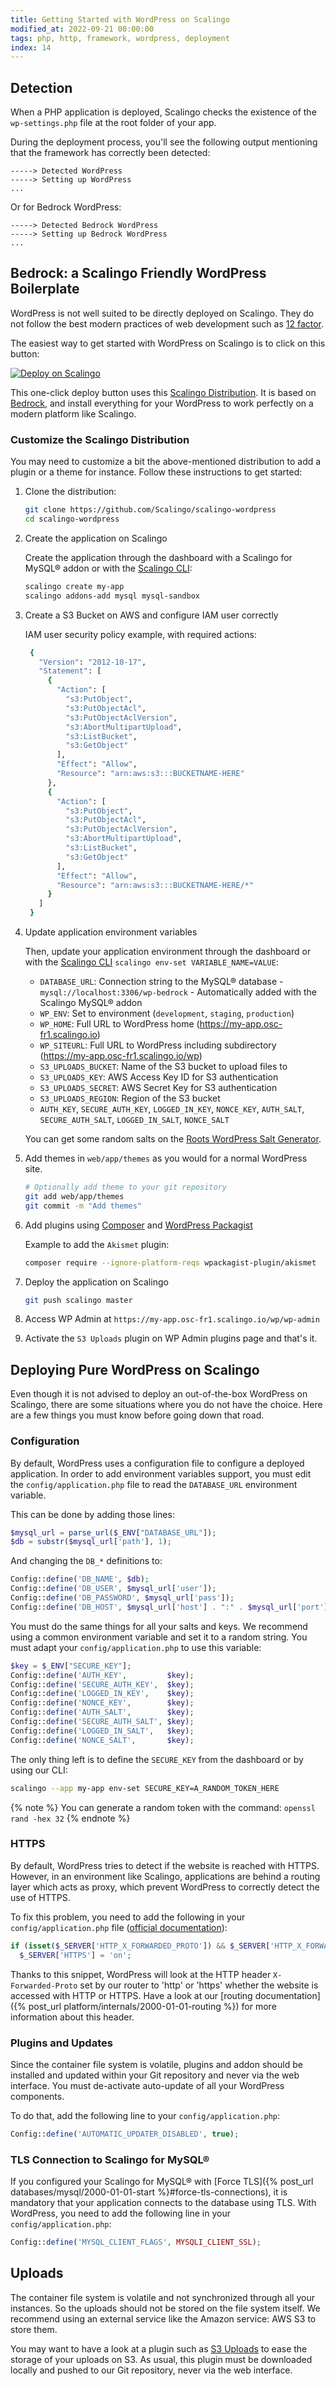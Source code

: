 ```yaml
---
title: Getting Started with WordPress on Scalingo
modified_at: 2022-09-21 00:00:00
tags: php, http, framework, wordpress, deployment
index: 14
---
```


## Detection

When a PHP application is deployed, Scalingo checks the existence of
the `wp-settings.php` file at the root folder of your app.

During the deployment process, you'll see the following output
mentioning that the framework has correctly been detected:

```text
-----> Detected WordPress
-----> Setting up WordPress
...
```

Or for Bedrock WordPress:

```text
-----> Detected Bedrock WordPress
-----> Setting up Bedrock WordPress
...
```

## Bedrock: a Scalingo Friendly WordPress Boilerplate

WordPress is not well suited to be directly deployed on Scalingo. They do not follow the best modern practices
of web development such as [12 factor](https://12factor.net/).

The easiest way to get started with WordPress on Scalingo is to click on this button:

[![Deploy on
Scalingo](https://cdn.scalingo.com/deploy/button.svg)](https://my.osc-fr1.scalingo.com/deploy?source=https://github.com/Scalingo/scalingo-wordpress)

This one-click deploy button uses this [Scalingo Distribution](https://github.com/Scalingo/scalingo-wordpress).
It is based on [Bedrock](https://roots.io/bedrock/), and install everything for your WordPress
to work perfectly on a modern platform like Scalingo.

### Customize the Scalingo Distribution

You may need to customize a bit the above-mentioned distribution to add a plugin or a theme for instance.
Follow these instructions to get started:

1. Clone the distribution:

   ```bash
   git clone https://github.com/Scalingo/scalingo-wordpress
   cd scalingo-wordpress
   ```

2. Create the application on Scalingo

   Create the application through the dashboard with a Scalingo for MySQL® addon or with the [Scalingo CLI](http://cli.scalingo.com):

   ```bash
   scalingo create my-app
   scalingo addons-add mysql mysql-sandbox
   ```

3. Create a S3 Bucket on AWS and configure IAM user correctly

   IAM user security policy example, with required actions:

   ```bash
    {
      "Version": "2012-10-17",
      "Statement": [
        {
          "Action": [
            "s3:PutObject",
            "s3:PutObjectAcl",
            "s3:PutObjectAclVersion",
            "s3:AbortMultipartUpload",
            "s3:ListBucket",
            "s3:GetObject"
          ],
          "Effect": "Allow",
          "Resource": "arn:aws:s3:::BUCKETNAME-HERE"
        },
        {
          "Action": [
            "s3:PutObject",
            "s3:PutObjectAcl",
            "s3:PutObjectAclVersion",
            "s3:AbortMultipartUpload",
            "s3:ListBucket",
            "s3:GetObject"
          ],
          "Effect": "Allow",
          "Resource": "arn:aws:s3:::BUCKETNAME-HERE/*"
        }
      ]
    }
   ```

4. Update application environment variables

   Then, update your application environment through the dashboard or with the
   [Scalingo CLI](http://cli.scalingo.com) `scalingo env-set VARIABLE_NAME=VALUE`:

   * `DATABASE_URL`: Connection string to the MySQL® database - `mysql://localhost:3306/wp-bedrock` - Automatically added with the Scalingo MySQL® addon
   * `WP_ENV`: Set to environment (`development`, `staging`, `production`)
   * `WP_HOME`: Full URL to WordPress home (https://my-app.osc-fr1.scalingo.io)
   * `WP_SITEURL`: Full URL to WordPress including subdirectory (https://my-app.osc-fr1.scalingo.io/wp)
   * `S3_UPLOADS_BUCKET`: Name of the S3 bucket to upload files to
   * `S3_UPLOADS_KEY`: AWS Access Key ID for S3 authentication
   * `S3_UPLOADS_SECRET`: AWS Secret Key for S3 authentication
   * `S3_UPLOADS_REGION`: Region of the S3 bucket
   * `AUTH_KEY`, `SECURE_AUTH_KEY`, `LOGGED_IN_KEY`, `NONCE_KEY`, `AUTH_SALT`, `SECURE_AUTH_SALT`, `LOGGED_IN_SALT`, `NONCE_SALT`

   You can get some random salts on the [Roots WordPress Salt Generator](https://roots.io/salts.html).

5. Add themes in `web/app/themes` as you would for a normal WordPress site.

   ```bash
   # Optionally add theme to your git repository
   git add web/app/themes
   git commit -m "Add themes"
   ```

6. Add plugins using [Composer](https://getcomposer.org/) and [WordPress Packagist](https://wpackagist.org/search?q=&type=plugin&search=)

   Example to add the `Akismet` plugin:

   ```bash
   composer require --ignore-platform-reqs wpackagist-plugin/akismet
   ```

7. Deploy the application on Scalingo

   ```bash
   git push scalingo master
   ```

8. Access WP Admin at `https://my-app.osc-fr1.scalingo.io/wp/wp-admin`

9. Activate the `S3 Uploads` plugin on WP Admin plugins page and that's it.

## Deploying Pure WordPress on Scalingo

Even though it is not advised to deploy an out-of-the-box WordPress on Scalingo, there are some
situations where you do not have the choice. Here are a few things you must know before going down
that road.

### Configuration

By default, WordPress uses a configuration file to configure a deployed
application. In order to add environment variables support, you must edit the
`config/application.php` file to read the `DATABASE_URL` environment variable.

This can be done by adding those lines:

```php
$mysql_url = parse_url($_ENV["DATABASE_URL"]);
$db = substr($mysql_url['path'], 1);
```

And changing the `DB_*` definitions to:

```php
Config::define('DB_NAME', $db);
Config::define('DB_USER', $mysql_url['user']);
Config::define('DB_PASSWORD', $mysql_url['pass']);
Config::define('DB_HOST', $mysql_url['host'] . ":" . $mysql_url['port']);
```

You must do the same things for all your salts and keys. We recommend using a
common environment variable and set it to a random string. You must adapt your
`config/application.php` to use this variable:

```php
$key = $_ENV["SECURE_KEY"];
Config::define('AUTH_KEY',         $key);
Config::define('SECURE_AUTH_KEY',  $key);
Config::define('LOGGED_IN_KEY',    $key);
Config::define('NONCE_KEY',        $key);
Config::define('AUTH_SALT',        $key);
Config::define('SECURE_AUTH_SALT', $key);
Config::define('LOGGED_IN_SALT',   $key);
Config::define('NONCE_SALT',       $key);
```

The only thing left is to define the `SECURE_KEY` from the dashboard or by
using our CLI:

```bash
scalingo --app my-app env-set SECURE_KEY=A_RANDOM_TOKEN_HERE
```

{% note %}
  You can generate a random token with the command: `openssl rand -hex 32`
{% endnote %}

### HTTPS

By default, WordPress tries to detect if the website is reached with HTTPS.
However, in an environment like Scalingo, applications are behind a routing
layer which acts as proxy, which prevent WordPress to correctly detect the use
of HTTPS.

To fix this problem, you need to add the following in your `config/application.php` file
([official
documentation](https://developer.wordpress.org/reference/functions/is_ssl/)):

```php
if (isset($_SERVER['HTTP_X_FORWARDED_PROTO']) && $_SERVER['HTTP_X_FORWARDED_PROTO'] == 'https')
  $_SERVER['HTTPS'] = 'on';
```

Thanks to this snippet, WordPress will look at the HTTP header
`X-Forwarded-Proto` set by our router to 'http' or 'https' whether the website
is accessed with HTTP or HTTPS. Have a look at our [routing
documentation]({% post_url platform/internals/2000-01-01-routing %}) for more
information about this header.

### Plugins and Updates

Since the container file system is volatile, plugins and addon should be
installed and updated within your Git repository and never via the web
interface. You must de-activate auto-update of all your WordPress components.

To do that, add the following line to your `config/application.php`:

```php
Config::define('AUTOMATIC_UPDATER_DISABLED', true);
```

### TLS Connection to Scalingo for MySQL®

If you configured your Scalingo for MySQL® with [Force TLS]({% post_url
databases/mysql/2000-01-01-start %}#force-tls-connections), it is mandatory
that your application connects to the database using TLS. With WordPress, you
need to add the following line in your `config/application.php`:

```php
Config::define('MYSQL_CLIENT_FLAGS', MYSQLI_CLIENT_SSL);
```

## Uploads

The container file system is volatile and not synchronized through all your
instances. So the uploads should not be stored on the file system itself. We
recommend using an external service like the Amazon service: AWS S3 to store
them.

You may want to have a look at a plugin such as [S3
Uploads](https://github.com/humanmade/S3-Uploads) to ease the storage of your
uploads on S3. As usual, this plugin must be downloaded locally and pushed to
our Git repository, never via the web interface.
